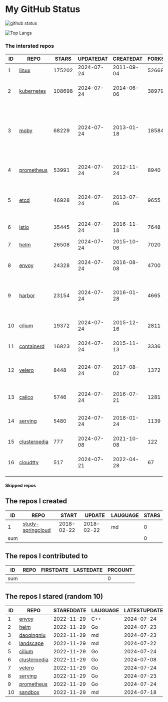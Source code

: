 # My GitHub Status

<img src="https://github-readme-stats-1.yihong0618.vercel.app/api?username=daoqingniu&show_icons=true&&&hide_title=true&count_private=true" alt="github status" />

![Top Langs](https://github-readme-stats-1.yihong0618.vercel.app/api/top-langs/?username=daoqingniu&layout=compact)

<!--START_SECTION:github_repos-->
### The intersted repos
| ID |                              REPO                               | STARS  | UPDATEDAT  | CREATEDAT  | FORKSCOUNT |                                                DESCRIPTIONS                                                |
|----|-----------------------------------------------------------------|--------|------------|------------|------------|------------------------------------------------------------------------------------------------------------|
|  1 | [linux](https://github.com/torvalds/linux)                      | 175202 | 2024-07-24 | 2011-09-04 |      52668 | Linux kernel source tree                                                                                   |
|  2 | [kubernetes](https://github.com/kubernetes/kubernetes)          | 108698 | 2024-07-24 | 2014-06-06 |      38979 | Production-Grade Container Scheduling and Management                                                       |
|  3 | [moby](https://github.com/moby/moby)                            |  68229 | 2024-07-24 | 2013-01-18 |      18584 | The Moby Project - a collaborative project for the container ecosystem to assemble container-based systems |
|  4 | [prometheus](https://github.com/prometheus/prometheus)          |  53991 | 2024-07-24 | 2012-11-24 |       8940 | The Prometheus monitoring system and time series database.                                                 |
|  5 | [etcd](https://github.com/etcd-io/etcd)                         |  46928 | 2024-07-24 | 2013-07-06 |       9655 | Distributed reliable key-value store for the most critical data of a distributed system                    |
|  6 | [istio](https://github.com/istio/istio)                         |  35445 | 2024-07-24 | 2016-11-18 |       7648 | Connect, secure, control, and observe services.                                                            |
|  7 | [helm](https://github.com/helm/helm)                            |  26508 | 2024-07-24 | 2015-10-06 |       7020 | The Kubernetes Package Manager                                                                             |
|  8 | [envoy](https://github.com/envoyproxy/envoy)                    |  24328 | 2024-07-24 | 2016-08-08 |       4700 | Cloud-native high-performance edge/middle/service proxy                                                    |
|  9 | [harbor](https://github.com/goharbor/harbor)                    |  23154 | 2024-07-24 | 2016-01-28 |       4665 | An open source trusted cloud native registry project that stores, signs, and scans content.                |
| 10 | [cilium](https://github.com/cilium/cilium)                      |  19372 | 2024-07-24 | 2015-12-16 |       2811 | eBPF-based Networking, Security, and Observability                                                         |
| 11 | [containerd](https://github.com/containerd/containerd)          |  16823 | 2024-07-24 | 2015-11-13 |       3336 | An open and reliable container runtime                                                                     |
| 12 | [velero](https://github.com/vmware-tanzu/velero)                |   8448 | 2024-07-24 | 2017-08-02 |       1372 | Backup and migrate Kubernetes applications and their persistent volumes                                    |
| 13 | [calico](https://github.com/projectcalico/calico)               |   5746 | 2024-07-24 | 2016-07-21 |       1281 | Cloud native networking and network security                                                               |
| 14 | [serving](https://github.com/knative/serving)                   |   5480 | 2024-07-24 | 2018-01-24 |       1139 | Kubernetes-based, scale-to-zero, request-driven compute                                                    |
| 15 | [clusterpedia](https://github.com/clusterpedia-io/clusterpedia) |    777 | 2024-07-08 | 2021-10-08 |        122 | The Encyclopedia of Kubernetes clusters                                                                    |
| 16 | [cloudtty](https://github.com/cloudtty/cloudtty)                |    517 | 2024-07-21 | 2022-04-28 |         67 | A Friendly Kubernetes CloudShell (Web Terminal) !                                                          |



#### Skipped repos
<!--END_SECTION:github_repos-->

<!--START_SECTION:my_github-->
## The repos I created
| ID  |                                 REPO                                 |   START    |   UPDATE   | LAUGUAGE | STARS |
|-----|----------------------------------------------------------------------|------------|------------|----------|-------|
|   1 | [study-springcloud](https://github.com/daoqingniu/study-springcloud) | 2018-02-22 | 2018-02-22 | md       |     0 |
| sum |                                                                      |            |            |          |     0 |

## The repos I contributed to
| ID  | REPO | FIRSTDATE | LASTEDATE | PRCOUNT |
|-----|------|-----------|-----------|---------|
| sum |      |           |           |       0 |

## The repos I stared (random 10)
| ID |                              REPO                               | STAREDDATE | LAUGUAGE | LATESTUPDATE |
|----|-----------------------------------------------------------------|------------|----------|--------------|
|  1 | [envoy](https://github.com/envoyproxy/envoy)                    | 2022-11-29 | C++      | 2024-07-24   |
|  2 | [helm](https://github.com/helm/helm)                            | 2022-11-29 | Go       | 2024-07-23   |
|  3 | [daoqingniu](https://github.com/daoqingniu/daoqingniu)          | 2022-11-29 | md       | 2024-07-23   |
|  4 | [landscape](https://github.com/cncf/landscape)                  | 2022-11-29 | md       | 2024-07-22   |
|  5 | [cilium](https://github.com/cilium/cilium)                      | 2022-11-29 | Go       | 2024-07-24   |
|  6 | [clusterpedia](https://github.com/clusterpedia-io/clusterpedia) | 2022-11-29 | Go       | 2024-07-08   |
|  7 | [velero](https://github.com/vmware-tanzu/velero)                | 2022-11-29 | Go       | 2024-07-24   |
|  8 | [serving](https://github.com/knative/serving)                   | 2022-11-29 | Go       | 2024-07-23   |
|  9 | [prometheus](https://github.com/prometheus/prometheus)          | 2022-11-29 | Go       | 2024-07-24   |
| 10 | [sandbox](https://github.com/cncf/sandbox)                      | 2022-11-29 | md       | 2024-07-18   |

<!--END_SECTION:my_github-->
